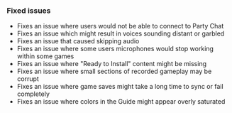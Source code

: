 ### Fixed issues
- Fixes an issue where users would not be able to connect to Party Chat
- Fixes an issue which might result in voices sounding distant or garbled
- Fixes an issue that caused skipping audio
- Fixes an issue where some users microphones would stop working within some games
- Fixes an issue where "Ready to Install" content might be missing
- Fixes an issue where small sections of recorded gameplay may be corrupt
- Fixes an issue where game saves might take a long time to sync or fail completely
- Fixes an issue where colors in the Guide might appear overly saturated